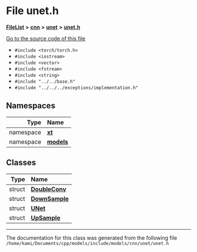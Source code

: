 

# File unet.h



[**FileList**](files.md) **>** [**cnn**](dir_40be95ab8912b8deac694fbe2f8f2654.md) **>** [**unet**](dir_b3c9663c6f1b69d0648274f31dad4bbc.md) **>** [**unet.h**](unet_8h.md)

[Go to the source code of this file](unet_8h_source.md)



* `#include <torch/torch.h>`
* `#include <iostream>`
* `#include <vector>`
* `#include <fstream>`
* `#include <string>`
* `#include "../../base.h"`
* `#include "../../../exceptions/implementation.h"`













## Namespaces

| Type | Name |
| ---: | :--- |
| namespace | [**xt**](namespacext.md) <br> |
| namespace | [**models**](namespacext_1_1models.md) <br> |


## Classes

| Type | Name |
| ---: | :--- |
| struct | [**DoubleConv**](structxt_1_1models_1_1DoubleConv.md) <br> |
| struct | [**DownSample**](structxt_1_1models_1_1DownSample.md) <br> |
| struct | [**UNet**](structxt_1_1models_1_1UNet.md) <br> |
| struct | [**UpSample**](structxt_1_1models_1_1UpSample.md) <br> |



















































------------------------------
The documentation for this class was generated from the following file `/home/kami/Documents/cpp/models/include/models/cnn/unet/unet.h`

